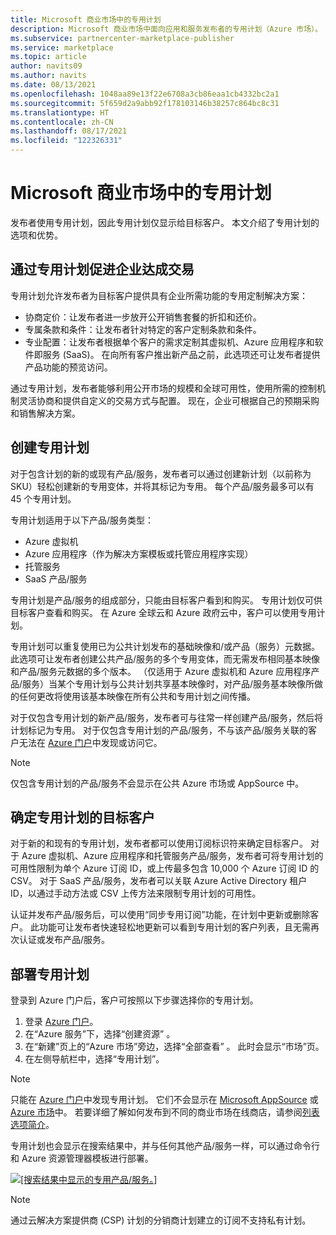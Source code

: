 ```yaml
---
title: Microsoft 商业市场中的专用计划
description: Microsoft 商业市场中面向应用和服务发布者的专用计划（Azure 市场）。
ms.subservice: partnercenter-marketplace-publisher
ms.service: marketplace
ms.topic: article
author: navits09
ms.author: navits
ms.date: 08/13/2021
ms.openlocfilehash: 1048aa89e13f22e6708a3cb86eaa1cb4332bc2a1
ms.sourcegitcommit: 5f659d2a9abb92f178103146b38257c864bc8c31
ms.translationtype: HT
ms.contentlocale: zh-CN
ms.lasthandoff: 08/17/2021
ms.locfileid: "122326331"
---
```

# <a name="private-plans-in-the-microsoft-commercial-marketplace"></a>Microsoft 商业市场中的专用计划

发布者使用专用计划，因此专用计划仅显示给目标客户。 本文介绍了专用计划的选项和优势。

## <a name="unlock-enterprise-deals-with-private-plans"></a>通过专用计划促进企业达成交易

专用计划允许发布者为目标客户提供具有企业所需功能的专用定制解决方案：

- 协商定价：让发布者进一步放开公开销售套餐的折扣和还价。
- 专属条款和条件：让发布者针对特定的客户定制条款和条件。
- 专业配置：让发布者根据单个客户的需求定制其虚拟机、Azure 应用程序和软件即服务 (SaaS)。 在向所有客户推出新产品之前，此选项还可让发布者提供产品功能的预览访问。

通过专用计划，发布者能够利用公开市场的规模和全球可用性，使用所需的控制机制灵活协商和提供自定义的交易方式与配置。 现在，企业可根据自己的预期采购和销售解决方案。

## <a name="create-private-plans"></a>创建专用计划

对于包含计划的新的或现有产品/服务，发布者可以通过创建新计划（以前称为 SKU）轻松创建新的专用变体，并将其标记为专用。 每个产品/服务最多可以有 45 个专用计划。

<!--- [Private SKUs]() --->

专用计划适用于以下产品/服务类型：

- Azure 虚拟机
- Azure 应用程序（作为解决方案模板或托管应用程序实现）
- 托管服务
- SaaS 产品/服务

专用计划是产品/服务的组成部分，只能由目标客户看到和购买。 专用计划仅可供目标客户查看和购买。 在 Azure 全球云和 Azure 政府云中，客户可以使用专用计划。

专用计划可以重复使用已为公共计划发布的基础映像和/或产品（服务）元数据。 此选项可让发布者创建公共产品/服务的多个专用变体，而无需发布相同基本映像和产品/服务元数据的多个版本。 （仅适用于 Azure 虚拟机和 Azure 应用程序产品/服务）当某个专用计划与公共计划共享基本映像时，对产品/服务基本映像所做的任何更改将使用该基本映像在所有公共和专用计划之间传播。

对于仅包含专用计划的新产品/服务，发布者可与往常一样创建产品/服务，然后将计划标记为专用。 对于仅包含专用计划的产品/服务，不与该产品/服务关联的客户无法在 [Azure 门户](https://azure.microsoft.com/features/azure-portal/)中发现或访问它。

>[!NOTE]
>仅包含专用计划的产品/服务不会显示在公共 Azure 市场或 AppSource 中。

## <a name="target-customers-with-private-plans"></a>确定专用计划的目标客户

对于新的和现有的专用计划，发布者都可以使用订阅标识符来确定目标客户。 对于 Azure 虚拟机、Azure 应用程序和托管服务产品/服务，发布者可将专用计划的可用性限制为单个 Azure 订阅 ID，或上传最多包含 10,000 个 Azure 订阅 ID 的 CSV。 对于 SaaS 产品/服务，发布者可以关联 Azure Active Directory 租户 ID，以通过手动方法或 CSV 上传方法来限制专用计划的可用性。

认证并发布产品/服务后，可以使用“同步专用订阅”功能，在计划中更新或删除客户。 此功能可让发布者快速轻松地更新可以看到专用计划的客户列表，且无需再次认证或发布产品/服务。

## <a name="deploying-a-private-plan"></a>部署专用计划

登录到 Azure 门户后，客户可按照以下步骤选择你的专用计划。

1. 登录 [Azure 门户](https://ms.portal.azure.com/)。
1. 在“Azure 服务”下，选择“创建资源” 。
1. 在“新建”页上的“Azure 市场”旁边，选择“全部查看”  。 此时会显示“市场”页。
1. 在左侧导航栏中，选择“专用计划”。

> [!NOTE]
> 只能在 [Azure 门户](https://azure.microsoft.com/features/azure-portal/)中发现专用计划。 它们不会显示在 [Microsoft AppSource](https://appsource.microsoft.com/) 或 [Azure 市场](https://azuremarketplace.microsoft.com)中。 若要详细了解如何发布到不同的商业市场在线商店，请参阅[列表选项简介](./determine-your-listing-type.md)。

专用计划也会显示在搜索结果中，并与任何其他产品/服务一样，可以通过命令行和 Azure 资源管理器模板进行部署。

[![[搜索结果中显示的专用产品/服务。]](media/marketplace-publishers-guide/private-offer.png)](media/marketplace-publishers-guide/private-offer.png#lightbox)

>[!Note]
>通过云解决方案提供商 (CSP) 计划的分销商计划建立的订阅不支持私有计划。

<!---
## Next steps

To start using private offers, follow the steps in the [Private SKUs and Plans]() guide.
--->
